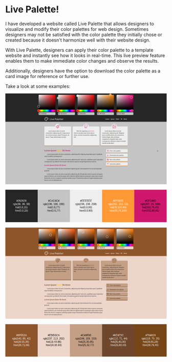 # Live Palette!

I have developed a website called Live Palette that allows designers to visualize and modify their color palettes for web design. Sometimes designers may not be satisfied with the color palette they initially chose or created because it doesn't harmonize well with their website design.

With Live Palette, designers can apply their color palette to a template website and instantly see how it looks in real-time. This live preview feature enables them to make immediate color changes and observe the results.

Additionally, designers have the option to download the color palette as a card image for reference or further use.

Take a look at some examples:

<div align="center">

![Default](screenshots/default.png)

![Default Palette](screenshots/ColorPaletteDefault.png)

![Brown](screenshots/brown.png)

![Brown Palette](screenshots/ColorPaletteBrown.png)

</div>